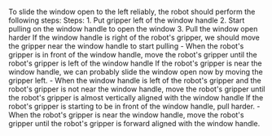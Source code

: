 To slide the window open to the left reliably, the robot should perform the following steps:
    Steps:  1. Put gripper left of the window handle  2. Start pulling on the window handle to open the window  3. Pull the window open harder
    If the window handle is right of the robot's gripper, we should move the gripper near the window handle to start pulling
    - When the robot's gripper is in front of the window handle, move the robot's gripper until the robot's gripper is left of the window handle
    If the robot's gripper is near the window handle, we can probably slide the window open now by moving the gripper left.
    - When the window handle is left of the robot's gripper and the robot's gripper is not near the window handle, move the robot's gripper until the robot's gripper is almost vertically aligned with the window handle
    If the robot's gripper is starting to be in front of the window handle, pull harder.
    - When the robot's gripper is near the window handle, move the robot's gripper until the robot's gripper is forward aligned with the window handle.